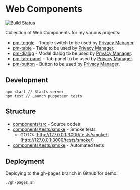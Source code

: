 # Web Components

[![Build Status](https://travis-ci.com/Manvel/webcomponents.svg?branch=master)](https://travis-ci.com/Manvel/webcomponents)

Collection of Web Components for my various projects:
- [pm-toggle](https://manvel.github.io/webcomponents/tests/smoke/pm-toggle/pm-toggle.html) - Toggle switch to be used by [Privacy Manager](https://github.com/Manvel/Privacy-Manager).
- [pm-table](https://manvel.github.io/webcomponents/tests/smoke/pm-table/pm-table.html) - Table to be used by [Privacy Manager](https://github.com/Manvel/Privacy-Manager).
- [pm-dialog](https://manvel.github.io/webcomponents/tests/smoke/pm-dialog/pm-dialog.html) - Modal dialog to be used by [Privacy Manager](https://github.com/Manvel/Privacy-Manager).
- [pm-tab-panel](https://manvel.github.io/webcomponents/tests/smoke/pm-tab-panel/pm-tab-panel.html) - Tab panel to be used by [Privacy Manager](https://github.com/Manvel/Privacy-Manager).
- [pm-button](https://manvel.github.io/webcomponents/tests/smoke/pm-button/pm-button.html) - Button to be used by [Privacy Manager](https://github.com/Manvel/Privacy-Manager).


## Development

```
npm start // Starts server
npm test // Launch puppeteer tests
```

## Structure

- [components/src](components/src) - Source codes
- [components/tests/smoke](components/tests/smoke) - Smoke tests
  - GOTO: [http://127.0.0.1:3000/tests/smoke/](http://127.0.0.1:3000/tests/smoke/)
- [components/tests/smoke](components/tests/puppeteer) - Automated tests

## Deployment

Deploying to the gh-pages branch in Github for demo:

```
./gh-pages.sh
```
